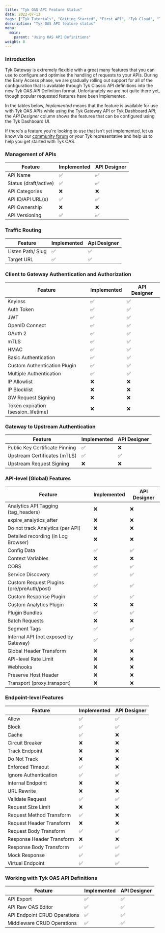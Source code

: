 ```yaml
---
title: "Tyk OAS API Feature Status"
date: 2022-07-13
tags: ["Tyk Tutorials", "Getting Started", "First API", "Tyk Cloud", "Tyk Self-Managed", "Tyk Open Source", "OAS Reference"]
description: "Tyk OAS API feature status"
menu:
  main:
    parent: "Using OAS API Definitions"
weight: 8
---
```


### Introduction

Tyk Gateway is extremely flexible with a great many features that you can use to configure and optimise the handling of requests to your APIs. During the Early Access phase, we are gradually rolling out support for all of the configuration that is available through Tyk Classic API definitions into the new Tyk OAS API Definition format. Unfortunately we are not quite there yet, though popular requested features have been implemented.

In the tables below, *Implemented* means that the feature is available for use with Tyk OAS APIs while using the Tyk Gateway API or Tyk Dashboard API; the *API Designer* column shows the features that can be configured using the Tyk Dashboard UI.

If there's a feature you're looking to use that isn't yet implemented, let us know via our [community forum](https://community.tyk.io/t/oas-has-landed/5605) or your Tyk representative and help us to help you get started with Tyk OAS.


### Management of APIs

| Feature                               | Implemented      | API Designer  |
|---------------------------------------|------------------|---------------|
| API Name                              | ✅               | ✅            |
| Status (draft/active)                 | ✅               | ✅            |
| API Categories                        | ❌️               | ❌️            |
| API ID/API URL(s)                     | ✅               | ✅            |
| API Ownership                         | ❌️               | ❌️            |
| API Versioning                        | ✅               | ✅            |

### Traffic Routing

| Feature                               | Implemented      | Api Designer  |
|---------------------------------------|------------------|---------------|
| Listen Path/ Slug                     | ✅               | ✅            |
| Target URL                            | ✅               | ✅            |

### Client to Gateway Authentication and Authorization

| Feature                               | Implemented      | API Designer  |
|---------------------------------------|------------------|---------------|
| Keyless                               | ✅               | ✅            |
| Auth Token                            | ✅               | ✅            |
| JWT                                   | ✅               | ✅            |
| OpenID Connect                        | ✅               | ✅            |
| OAuth 2                               | ✅               | ✅            |
| mTLS                                  | ✅               | ✅            |
| HMAC                                  | ✅               | ✅            |
| Basic Authentication                  | ✅               | ✅            |
| Custom Authentication Plugin          | ✅               | ✅            |
| Multiple Authentication               | ✅               | ✅            |
| IP Allowlist                          | ❌️               | ❌️            |
| IP Blocklist                          | ❌️               | ❌️            |
| GW Request Signing                    | ❌️               | ❌️            |
| Token expiration (session_lifetime)   | ❌️               | ❌️            |

### Gateway to Upstream Authentication

| Feature                               | Implemented      | API Designer  |
|---------------------------------------|------------------|---------------|
| Public Key Certificate Pinning        | ✅               | ❌️            |
| Upstream Certificates (mTLS)          | ✅               | ✅            |
| Upstream Request Signing              | ❌️               | ❌️            |

### API-level (Global) Features

| Feature                               | Implemented      | API Designer  |
|---------------------------------------|------------------|---------------|
| Analytics API Tagging (tag_headers)   | ❌️               | ❌️            |
| expire_analytics_after                | ❌️               | ❌️            |
| Do not track Analytics (per API)      | ❌️               | ❌️            |
| Detailed recording (in Log Browser)   | ❌️               | ❌️            |
| Config Data                           | ✅               | ✅            |
| Context Variables                     | ❌️               | ❌️            |
| CORS                                  | ✅               | ✅            |
| Service Discovery                     | ✅               | ✅            |
| Custom Request Plugins (pre/preAuth/post) | ✅               | ✅            |
| Custom Response Plugin                    | ✅               | ✅            |
| Custom Analytics Plugin                   | ❌️               | ❌️            |
| Plugin Bundles                        | ✅               | ✅            |
| Batch Requests                        | ❌️               | ❌️            |
| Segment Tags                          | ✅               | ✅            |
| Internal API (not exposed by Gateway) | ✅               | ✅            |
| Global Header Transform               | ❌️               | ❌️            |
| API-level Rate Limit                  | ❌️               | ❌️            |
| Webhooks                              | ❌️               | ❌️            |
| Preserve Host Header                  | ❌️               | ❌️            |
| Transport (proxy.transport)           | ❌️               | ❌️            |

### Endpoint-level Features

| Feature                               | Implemented      | API Designer  |
|---------------------------------------|------------------|---------------|
| Allow                                 | ✅               | ✅            |
| Block                                 | ✅               | ✅            |
| Cache                                 | ✅               | ❌️            |
| Circuit Breaker                       | ❌️               | ❌️            |
| Track Endpoint                        | ❌️               | ❌️            |
| Do Not Track                          | ❌️               | ❌️            |
| Enforced Timeout                      | ✅               | ❌️            |
| Ignore Authentication                 | ✅               | ✅            |
| Internal Endpoint                     | ❌️               | ❌️            |
| URL Rewrite                           | ❌️               | ❌️            |
| Validate Request                      | ✅               | ✅            |
| Request Size Limit                    | ❌️               | ❌️            |
| Request Method Transform              | ✅               | ❌️            |
| Request Header Transform              | ❌️               | ❌️            |
| Request Body Transform                | ✅               | ✅            |
| Response Header Transform             | ❌️               | ❌️            |
| Response Body Transform               | ✅               | ✅            |
| Mock Response                         | ✅               | ✅            |
| Virtual Endpoint                      | ✅               | ✅            |

### Working with Tyk OAS API Definitions

| Feature                               | Implemented      | API Designer  |
|---------------------------------------|------------------|---------------|
| API Export                            | ✅               | ✅            |
| API Raw OAS Editor                    | ✅               | ✅            |
| API Endpoint CRUD Operations          | ✅               | ✅            |
| Middleware CRUD Operations            | ✅               | ✅            |
